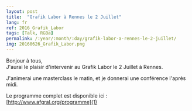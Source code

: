 ```yaml
---
layout: post
title:  "Grafik Labor à Rennes le 2 Juillet"
lang: fr
ref: 2016_Grafik_Labor
tags: [Talk, RGBa]
permalink: /:year/:month/:day/grafik-labor-a-rennes-le-2-juillet/
img: 20160626_Grafik_Labor.png
---
```


Bonjour à tous,  
J'aurai le plaisir d'intervenir au Grafik Labor le 2 Juillet à Rennes.

J'animerai une masterclass le matin, et je donnerai une conférence l'après midi.

Le programme complet est disponible ici : [http://www.afgral.org/programme](1)

[1]: http://www.afgral.org/programme
